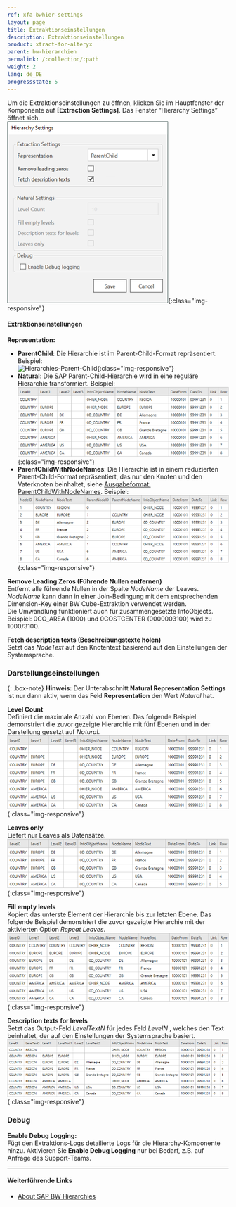 ```yaml
---
ref: xfa-bwhier-settings
layout: page
title: Extraktionseinstellungen
description: Extraktionseinstellungen
product: xtract-for-alteryx
parent: bw-hierarchien
permalink: /:collection/:path
weight: 2
lang: de_DE
progressstate: 5
---
```


Um die Extraktionseinstellungen zu öffnen, klicken Sie im Hauptfenster der Komponente auf **[Extraction Settings]**.
Das Fenster “Hierarchy Settings” öffnet sich.<br>
![Hierarchies-Settings](/img/content/extractors.bwhier/Hierarchy-settings.png){:class="img-responsive"}

#### Extraktionseinstellungen
**Representation:** 
- **ParentChild**: Die Hierarchie ist im Parent-Child-Format repräsentiert. Beispiel: <br>
![Hierarchies-Parent-Child](/img/content/extractors.bwhier/Hierarchies-Parent-Child.png){:class="img-responsive"}
- **Natural**: Die SAP Parent-Child-Hierarchie wird in eine reguläre Hierarchie transformiert. Beispiel: <br>
![Hierarchy-Parent-Child-Natural](/img/content/extractors.bwhier/Hierarchy-Parent-Child-Natural.png){:class="img-responsive"}
- **ParentChildWithNodeNames**: Die Hierarchie ist in einem reduzierten Parent-Child-Format repräsentiert, das nur den Knoten und den Vaterknoten beinhaltet, siehe [Ausgabeformat: ParentChildWithNodeNames](./table-output#parentchildwithnodenames-format). Beispiel:<br>
![Hierarchy-Parent-Child-With-Node-Names](/img/content/extractors.bwhier/Hierarchy-ParentChildWithNodes.png){:class="img-responsive"}

**Remove Leading Zeros (Führende Nullen entfernen)**<br>
Entfernt alle führende Nullen in der Spalte *NodeName* der Leaves.
*NodeName* kann dann in einer Join-Bedingung mit dem entsprechenden Dimension-Key einer BW Cube-Extraktion verwendet werden.<br>
Die Umwandlung funktioniert auch für zusammengesetzte InfoObjects.<br> 
Beispiel: 0CO_AREA (1000) und 0COSTCENTER (0000003100) wird zu 1000/3100.

**Fetch description texts (Beschreibungstexte holen)**<br>
Setzt das *NodeText* auf den Knotentext basierend auf den Einstellungen der Systemsprache. 

### Darstellungseinstellungen

{: .box-note}
**Hinweis:** Der Unterabschnitt **Natural Representation Settings** ist nur dann aktiv, wenn das Feld **Representation** den Wert *Natural* hat.

**Level Count** <br>
Definiert die maximale Anzahl von Ebenen. 
Das folgende Beispiel demonstriert die zuvor gezeigte Hierarchie mit fünf Ebenen und in der Darstellung gesetzt auf *Natural*.
![Hierarchy-Parent-Child-Natural](/img/content/extractors.bwhier/Hierarchy-Parent-Child-Natural.png){:class="img-responsive"}

**Leaves only**<br>
Liefert nur Leaves als Datensätze.<br>
![Hierarchy-Leaves-Only](/img/content/extractors.bwhier/Hierarchy-leaves-only.png){:class="img-responsive"}

**Fill empty levels**  <br>
Kopiert das unterste Element der Hierarchie bis zur letzten Ebene.
Das folgende Beispiel demonstriert die zuvor gezeigte Hierarchie mit der aktivierten Option *Repeat Leaves*.<br>
![Hierarchy-Parent-Child-Repeat](/img/content/extractors.bwhier/Hierarchy-Parent-Child-Repeat.png){:class="img-responsive"}

**Description texts for levels**<br>
Setzt das Output-Feld *LevelTextN* für jedes Feld *LevelN* , welches den Text beinhaltet, der auf den Einstellungen der Systemsprache basiert.<br>
![Hierarchy-Description-Texts](/img/content/Hierarchy-description-texts.png){:class="img-responsive"}

### Debug

**Enable Debug Logging:**<br>
Fügt den Extraktions-Logs detailierte Logs für die Hierarchy-Komponente hinzu.
Aktivieren Sie **Enable Debug Logging** nur bei Bedarf, z.B. auf Anfrage des Support-Teams.

*****
#### Weiterführende Links
- [About SAP BW Hierarchies](https://help.sap.com/saphelp_scm41/helpdata/en/90/fd36709c6411d5b4000050dadfb23f/content.htm?no_cache=true)



